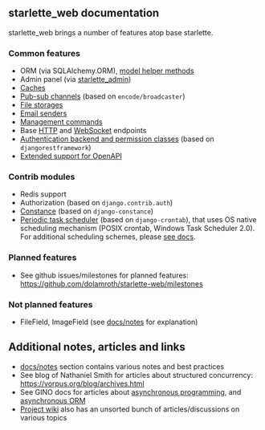 ## starlette_web documentation

starlette_web brings a number of features atop base starlette.

### Common features

- ORM (via SQLAlchemy.ORM), [model helper methods](./common/model_mixin.md)
- Admin panel (via [starlette_admin](https://github.com/jowilf/starlette-admin))
- [Caches](./common/caching.md)
- [Pub-sub channels](./common/channels.md) (based on `encode/broadcaster`)
- [File storages](./common/file_storages.md)
- [Email senders](./common/email.md)
- [Management commands](./common/management_commands.md)
- Base [HTTP](./common/http.md) and [WebSocket](./common/websockets.md) endpoints
- [Authentication backend and permission classes](./common/authorization_permissions.md)
  (based on `djangorestframework`)
- [Extended support for OpenAPI](./contrib/apispec.md)

### Contrib modules

- Redis support
- Authorization (based on `django.contrib.auth`)
- [Constance](./contrib/constance.md) (based on `django-constance`)
- [Periodic task scheduler](./contrib/scheduler.md) (based on `django-crontab`), 
  that uses OS native scheduling mechanism (POSIX crontab, Windows Task Scheduler 2.0).
  For additional scheduling schemes, please [see docs](./notes/scheduling_tasks.md).

### Planned features

- See github issues/milestones for planned features: 
  https://github.com/dolamroth/starlette-web/milestones

### Not planned features

- FileField, ImageField (see [docs/notes](./notes/orm_filefield_challenges.md) for explanation)

## Additional notes, articles and links

- [docs/notes](./notes) section contains various notes and best practices
- See blog of Nathaniel Smith for articles about structured concurrency: https://vorpus.org/blog/archives.html
- See GINO docs for articles about [asynchronous programming](https://python-gino.org/docs/en/1.0/explanation/async.html),
  and [asynchronous ORM](https://python-gino.org/docs/en/1.0/explanation/why.html)
- [Project wiki](https://github.com/dolamroth/starlette-web/wiki) also has an unsorted bunch of 
  articles/discussions on various topics
